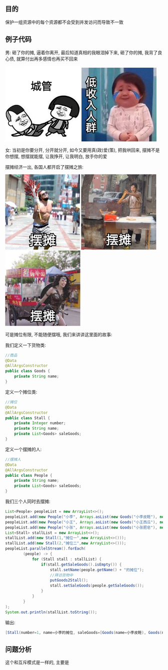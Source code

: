 ## 目的

保护一组资源中的每个资源都不会受到并发访问而导致不一致

## 例子代码

男: 砸了你的摊, 逼着你离开, 最后知道真相的我眼泪掉下来, 砸了你的摊, 我背了良心债, 就算付出再多感情也再买不回来

![](/assets/2020060600.png)    ![](/assets/2020060601.png)

女: 当初是你要分开, 分开就分开, 如今又要用真\(政\)爱\(策\), 把我哄回来, 摆摊不是你想摆, 想摆就能摆, 让我挣开, 让我明白, 放手你的爱

摆摊经济一出, 各国人都开启了摆摊之旅:

![](/assets/2020060605.png) ![](/assets/2020060603.png) ![](/assets/2020060604.png)

可是摊位有限, 不能随便摆哦, 我们来讲讲这里面的故事:

我们定义一下货物类:

```java
//商品
@Data
@AllArgsConstructor
public class Goods {
    private String name;
}
```

定义一个摊位类:

```java
//摊位
@Data
@AllArgsConstructor
public class Stall {
    private Integer number;
    private String name;
    private List<Goods> saleGoods;
}
```

定义一个摆摊的人:

```java
//摆摊人
@Data
@AllArgsConstructor
public class People {
    private String name;
    private List<Goods> saleGoods;
}
```

我们三个人同时去摆摊:

```java
List<People> peopleList = new ArrayList<>();
peopleList.add(new People("小李", Arrays.asList(new Goods("小李皮鞋"), new Goods("小李运动鞋"))));
peopleList.add(new People("小王", Arrays.asList(new Goods("小王西瓜"), new Goods("小王椰子"))));
peopleList.add(new People("小张", Arrays.asList(new Goods("小张肥皂"), new Goods("小张洗衣液"))));
List<Stall> stallList = new ArrayList<>();
stallList.add(new Stall(1,"摊位一",new ArrayList<>()));
stallList.add(new Stall(2,"摊位二",new ArrayList<>()));
peopleList.parallelStream().forEach(
        (people) -> {
            for (Stall stall : stallList) {
                if(stall.getSaleGoods().isEmpty()) {
                    stall.setName(people.getName() + "的摊位");
                    //拜访货物中
                    putGoods2Stall();
                    stall.setSaleGoods(people.getSaleGoods());
                }
            }
        }
);
System.out.println(stallList.toString());
```

输出:

```java
[Stall(number=1, name=小李的摊位, saleGoods=[Goods(name=小李皮鞋), Goods(name=小李运动鞋)]), Stall(number=2, name=小王的摊位, saleGoods=[Goods(name=小张肥皂), Goods(name=小张洗衣液)])]
```

## 问题分析

这个和互斥模式是一样的, 主要是

